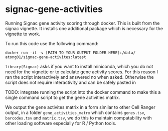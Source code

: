 # signac-gene-activities
Running Signac gene activity scoring through docker. This is built from the signac vignette. It installs one additional package which is necessary for the vignette to work.

To run this code use the following command:
```
docker run -it -v [PATH TO YOUR OUTPUT FOLDER HERE]:/data/ atong01/signac-gene-activites:latest 
```

`library(Signac)` asks if you want to install miniconda, which you do not need for the vignette or to calculate gene activity scores. For this reason I ran the script interactively and answered no when asked. Otherwise the script does not require interactivity and can be safely pasted in

TODO: integrate running the script into the docker command to make this a single command script to get the gene activities matrix. 

We output the gene activites matrix in a form similar to other Cell Ranger output, in a folder `gene_activities_matrx` which contains `genes.tsv`, `barcodes.tsv` and `matrix.tsv`, we do this to maintain compatability with other loading software especially for R / Python tools.
